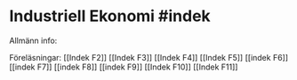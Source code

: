 # Industriell Ekonomi #indek
Allmänn info:

Föreläsningar:
[[Indek F2]]
[[Indek F3]]
[[Indek F4]]
[[Indek F5]]
[[indek F6]]
[[indek F7]]
[[indek F8]]
[[indek F9]]
[[Indek F10]]
[[Indek F11]]